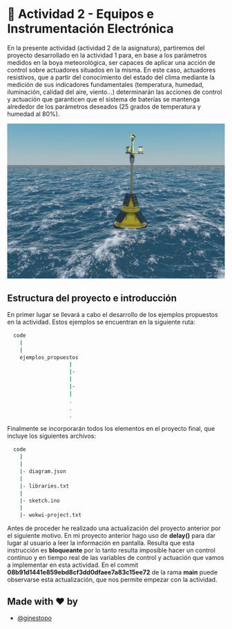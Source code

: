
# 🔵 Actividad 2 - Equipos e Instrumentación Electrónica

En la presente actividad (actividad 2 de la asignatura), partiremos del proyecto desarrollado en la actividad 1 para, en base a los parámetros medidos en la boya meteorológica, ser capaces de aplicar una acción de control sobre actuadores situados en la misma. En este caso, actuadores resistivos, que a partir del conocimiento del estado del clima mediante la medición de sus indicadores fundamentales (temperatura, humedad, iluminación, calidad del aire, viento…) determinarán las acciones de control y actuación que garanticen que el sistema de baterías se mantenga alrededor de los parámetros deseados (25 grados de temperatura y humedad al 80%).





![foto_boya](images/boya.jpg)


## Estructura del proyecto e introducción

En primer lugar se llevará a cabo el desarrollo de los ejemplos propuestos en la actividad. Estos ejemplos se encuentran en la siguiente ruta:

```bash
  code
    |
    |
    ejemplos_propuestos
                    |
                    |-
                    |
                    |-
                    |
                    .
                    .
                    .
```

Finalmente se incorporarán todos los elementos en el proyecto final, que incluye los siguientes archivos:

```bash
  code
    |
    |
    |- diagram.json
    |
    |- libraries.txt
    |
    |- sketch.ino 
    |
    |- wokwi-project.txt

```


Antes de proceder he realizado una actualización del proyecto anterior por el siguiente motivo. En mi proyecto anterior hago uso de **delay()** para dar lugar al usuario a leer la información en pantalla. Resulta que esta instrucción es **bloqueante** por lo tanto resulta imposible hacer un control contínuo y en tiempo real de las variables de control y actuación que vamos a implementar en esta actividad. En el commit **08b91d1441e859ebd8cf3dd0dfaee7a83c15ee72** de la rama **main** puede observarse esta actualización, que nos permite empezar con la actividad.


## Made with ❤️ by 

- [@ginestopo](https://github.com/ginestopo)

